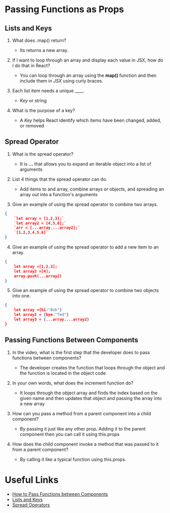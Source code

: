# Passing Functions as Props

## Lists and Keys

1. What does .map() return?

    - Its returns a new array.

2. If I want to loop through an array and display each value in JSX, how do I do that in React?

    - You can loop through an array using the **map()** function and then include them in *JSX* using curly braces.

3. Each list item needs a unique ____.

    - *Key* or string

4. What is the purpose of a key?

    - A *Key* helps React identify which items have been changed, added, or removed

## Spread Operator

1. What is the spread operator?

    - It is **...** that allows you to expand an iterable object into a list of arguments

2. List 4 things that the spread operator can do.

    - Add items to and array, combine arrays or objects, and spreading an array out into a function's arguments

3. Give an example of using the spread operator to combine two arrays.

```json
{
    `let array = [1,2,3];`
    `let array2 = [4,5,6];`
    `arr = [...array,...array2];`
    `[1,2,3,4,5,6]`
}
```

4. Give an example of using the spread operator to add a new item to an array.

```json
{
    let array =[1,2,3];
    let array2 =[4];
    array.push(...array2)
}
```

5. Give an example of using the spread operator to combine two objects into one.

```json
{
    let array ={hi:"Bob"}
    let array2 = {bye:"Ted"}
    let array3 = {...array,...array2}
}
```

## Passing Functions Between Components

1. In the video, what is the first step that the developer does to pass functions between components?

    - The developer creates the function that loops through the object and the function is located in the object code

2. In your own words, what does the increment function do?

    - It loops through the object array and finds the index based on the given name and then updates that object and passing the array into a new array

3. How can you pass a method from a parent component into a child component?

    - By passing it just like any other prop. Adding it to the parent component then you can call it using this.props

4. How does the child component invoke a method that was passed to it from a parent component?

    - By calling it like a typical function using this.props.

# Useful Links

- [How to Pass Functions between Components](https://www.youtube.com/watch?v=c05OL7XbwXU)
- [Lists and Keys](https://reactjs.org/docs/lists-and-keys.html)
- [Spread Operators](https://medium.com/coding-at-dawn/how-to-use-the-spread-operator-in-javascript-b9e4a8b06fab)